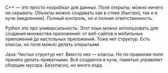 C++ — это просто «коробка» для данных. Поля открыты, можно ничего не скрывать. Объекты можно создавать как в стеке (быстро), так и в куче (медленнее). Полный контроль, но и полная ответственность.

Python это про  универсальность. Этот язык можно использовать для создания множества приложений: от веб-сайтов и мобильных приложений до настольных приложений. Тоже нет структур. Есть классы, но поля можно делать открытыми

Java: Чистых структур нет. Вместо них — классы. Но по правилам поля принято делать приватными. Всё создается в куче, памятью управляет сборщик мусора. Безопасно, но много кода.
